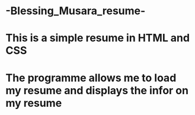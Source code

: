 # -Blessing_Musara_resume-
# This is a simple resume in HTML and CSS
# The programme allows me to load my resume and displays the infor on my resume

